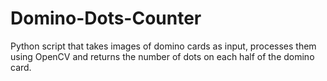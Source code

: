# Domino-Dots-Counter
Python script that takes images of domino cards as input, processes them using OpenCV and returns the number of dots on each half of the domino card.
